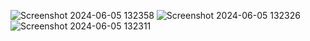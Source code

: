 ![Screenshot 2024-06-05 132358](https://github.com/siva1801/jenkins/assets/157710821/f7107602-8601-4ae1-8e05-5dde1542b722)
![Screenshot 2024-06-05 132326](https://github.com/siva1801/jenkins/assets/157710821/241230e8-f4cf-46c0-983b-5c8ba9f6a46a)
![Screenshot 2024-06-05 132311](https://github.com/siva1801/jenkins/assets/157710821/a230b9ad-f3f3-4be9-bb61-c66853ae3411)
